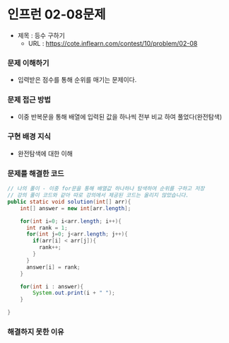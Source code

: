 # 인프런 02-08문제
- 제목 : 등수 구하기
  - URL : https://cote.inflearn.com/contest/10/problem/02-08

### 문제 이해하기
- 입력받은 점수를 통해 순위를 매기는 문제이다.
### 문제 접근 방법
- 이중 반복문을 통해 배열에 입력된 값을 하나씩 전부 비교 하여 풀었다(완전탐색)
### 구현 배경 지식
- 완전탐색에 대한 이해
### 문제를 해결한 코드
```java
// 나의 풀이 - 이중 for문을 통해 배열값 하나하나 탐색하여 순위를 구하고 저장
// 강의 풀이 코드와 같아 따로 강의에서 제공된 코드는 올리지 않았습니다.
public static void solution(int[] arr){
    int[] answer = new int[arr.length];

    for(int i=0; i<arr.length; i++){
      int rank = 1;
      for(int j=0; j<arr.length; j++){
        if(arr[i] < arr[j]){
          rank++;
        }
      }
      answer[i] = rank;
    }

    for(int i : answer){
        System.out.print(i + " ");
    }

}
```

### 해결하지 못한 이유
